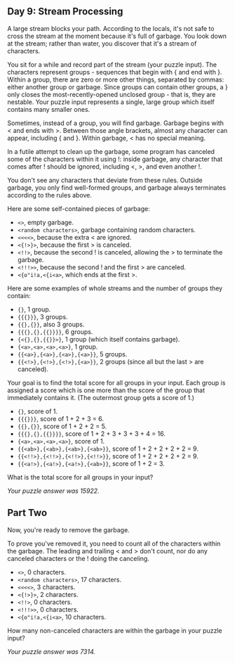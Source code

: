 ## Day 9: Stream Processing

A large stream blocks your path. According to the locals, it's not safe to cross the stream at the moment because it's full of garbage. You look down at the stream; rather than water, you discover that it's a stream of characters.

You sit for a while and record part of the stream (your puzzle input). The characters represent groups - sequences that begin with { and end with }. Within a group, there are zero or more other things, separated by commas: either another group or garbage. Since groups can contain other groups, a } only closes the most-recently-opened unclosed group - that is, they are nestable. Your puzzle input represents a single, large group which itself contains many smaller ones.

Sometimes, instead of a group, you will find garbage. Garbage begins with < and ends with >. Between those angle brackets, almost any character can appear, including { and }. Within garbage, < has no special meaning.

In a futile attempt to clean up the garbage, some program has canceled some of the characters within it using !: inside garbage, any character that comes after ! should be ignored, including <, >, and even another !.

You don't see any characters that deviate from these rules. Outside garbage, you only find well-formed groups, and garbage always terminates according to the rules above.

Here are some self-contained pieces of garbage:

* `<>`, empty garbage.
* `<random characters>`, garbage containing random characters.
* `<<<<>`, because the extra < are ignored.
* `<{!>}>`, because the first > is canceled.
* `<!!>`, because the second ! is canceled, allowing the > to terminate the garbage.
* `<!!!>>`, because the second ! and the first > are canceled.
* `<{o"i!a,<{i<a>`, which ends at the first >.

Here are some examples of whole streams and the number of groups they contain:

* `{}`, 1 group.
* `{{{}}}`, 3 groups.
* `{{},{}}`, also 3 groups.
* `{{{},{},{{}}}}`, 6 groups.
* `{<{},{},{{}}>}`, 1 group (which itself contains garbage).
* `{<a>,<a>,<a>,<a>}`, 1 group.
* `{{<a>},{<a>},{<a>},{<a>}}`, 5 groups.
* `{{<!>},{<!>},{<!>},{<a>}}`, 2 groups (since all but the last > are canceled).

Your goal is to find the total score for all groups in your input. Each group is assigned a score which is one more than the score of the group that immediately contains it. (The outermost group gets a score of 1.)

* `{}`, score of 1.
* `{{{}}}`, score of 1 + 2 + 3 = 6.
* `{{},{}}`, score of 1 + 2 + 2 = 5.
* `{{{},{},{{}}}}`, score of 1 + 2 + 3 + 3 + 3 + 4 = 16.
* `{<a>,<a>,<a>,<a>}`, score of 1.
* `{{<ab>},{<ab>},{<ab>},{<ab>}}`, score of 1 + 2 + 2 + 2 + 2 = 9.
* `{{<!!>},{<!!>},{<!!>},{<!!>}}`, score of 1 + 2 + 2 + 2 + 2 = 9.
* `{{<a!>},{<a!>},{<a!>},{<ab>}}`, score of 1 + 2 = 3.

What is the total score for all groups in your input?

*Your puzzle answer was 15922.*

## Part Two

Now, you're ready to remove the garbage.

To prove you've removed it, you need to count all of the characters within the garbage. The leading and trailing < and > don't count, nor do any canceled characters or the ! doing the canceling.

* `<>`, 0 characters.
* `<random characters>`, 17 characters.
* `<<<<>`, 3 characters.
* `<{!>}>`, 2 characters.
* `<!!>`, 0 characters.
* `<!!!>>`, 0 characters.
* `<{o"i!a,<{i<a>`, 10 characters.

How many non-canceled characters are within the garbage in your puzzle input?

*Your puzzle answer was 7314.*
